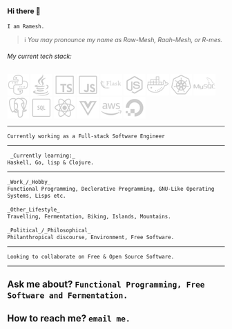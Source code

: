 ### Hi there 🦚

`I am Ramesh.`
>ℹ _You may pronounce my name as Raw-Mesh, Raah-Mesh, or R-mes._

###### My current tech stack: 

![Python](icons/python.png) 
![Java](icons/java.png) 
![Java](icons/typescript.png) 
![Java](icons/js.png)
![Java](icons/flask.png) 
![Java](icons/node.png) 
![Java](icons/docker.png) 
![Java](icons/kube.png) 
![Java](icons/mysql.png) 
![Java](icons/postgres.png)
![Java](icons/sql.png)
![Java](icons/react.png)
![Java](icons/vue.png)
![Java](icons/aws.png)
![Java](icons/digitalocean.png)

[comment]: <> (![Java]&#40;icons/console.png&#41;)

[comment]: <> (![Java]&#40;icons/github.png&#41;)

[comment]: <> (![Java]&#40;icons/bitbucket.png&#41;)

---
```
Currently working as a Full-stack Software Engineer
```
---
```
 _Currently learning:_
Haskell, Go, lisp & Clojure.
```
---

```
_Work_/_Hobby_
Functional Programming, Declerative Programming, GNU-Like Operating Systems, Lisps etc.

_Other_Lifestyle_
Travelling, Fermentation, Biking, Islands, Mountains.

_Political_/_Philosophical_
Philanthropical discourse, Environment, Free Software. 
```
---
```
Looking to collaborate on Free & Open Source Software.
```
---
Ask me about? 
`Functional Programming, Free Software and Fermentation.`
---  
How to reach me? 
`email me.`
---

